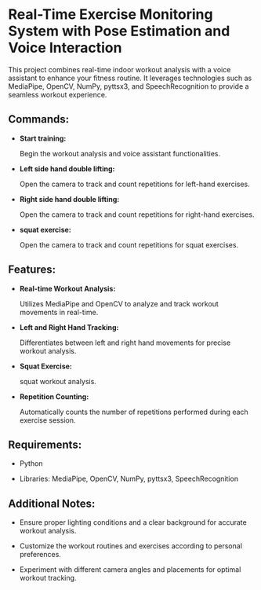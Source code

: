   <h1>Real-Time Exercise Monitoring System with Pose Estimation and Voice Interaction
</h1>
    <p>This project combines real-time indoor workout analysis with a voice assistant to enhance your fitness routine. It leverages technologies such as MediaPipe, OpenCV, NumPy, pyttsx3, and SpeechRecognition to provide a seamless workout experience.</p>
    <h2>Commands:</h2>
    <ul>
        <li><strong>Start training:</strong><p> Begin the workout analysis and voice assistant functionalities.</p></li>
        <li><strong>Left side hand double lifting:</strong><p> Open the camera to track and count repetitions for left-hand exercises.</p></li>
        <li><strong>Right side hand double lifting:</strong> <p>Open the camera to track and count repetitions for right-hand exercises.</p></li>
        <li><strong>squat exercise:</strong> <p>Open the camera to track and count repetitions for squat exercises.</p></li>
    </ul>
    <h2>Features:</h2>
    <ul>
        <li><strong>Real-time Workout Analysis:</strong><p> Utilizes MediaPipe and OpenCV to analyze and track workout movements in real-time.</p></li>
        <li><strong>Left and Right Hand Tracking:</strong> <p>Differentiates between left and right hand movements for precise workout analysis.</p></li>
        <li><strong>Squat Exercise:</strong> <p>squat workout analysis.</p></li>
        <li><strong>Repetition Counting:</strong> <p>Automatically counts the number of repetitions performed during each exercise session.</p></li>
    </ul>
    <h2>Requirements:</h2>
<ul>
    <li><p>Python</p></li>
    <li><p>Libraries: MediaPipe, OpenCV, NumPy, pyttsx3, SpeechRecognition</p></li>
</ul>
<h2>Additional Notes:</h2>
<ul>
    <li><p>Ensure proper lighting conditions and a clear background for accurate workout analysis.</p></li>
    <li><p>Customize the workout routines and exercises according to personal preferences.</p></li>
    <li><p>Experiment with different camera angles and placements for optimal workout tracking.</p></li>
</ul>
